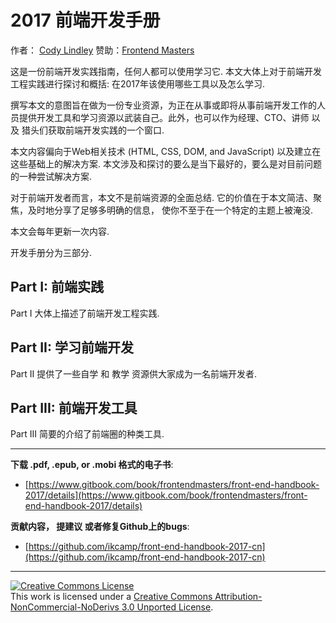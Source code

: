 # 2017 前端开发手册

作者： [Cody Lindley](http://codylindley.com/) 赞助：[Frontend Masters](https://frontendmasters.com/)

这是一份前端开发实践指南，任何人都可以使用学习它. 本文大体上对于前端开发工程实践进行探讨和概括: 在2017年该使用哪些工具以及怎么学习.

撰写本文的意图旨在做为一份专业资源，为正在从事或即将从事前端开发工作的人员提供开发工具和学习资源以武装自己。此外，也可以作为经理、CTO、讲师 以及 猎头们获取前端开发实践的一个窗口.

本文内容偏向于Web相关技术 (HTML, CSS, DOM, and JavaScript) 以及建立在这些基础上的解决方案. 本文涉及和探讨的要么是当下最好的，要么是对目前问题的一种尝试解决方案.

对于前端开发者而言，本文不是前端资源的全面总结. 它的价值在于本文简洁、聚焦，及时地分享了足够多明确的信息， 使你不至于在一个特定的主题上被淹没.

本文会每年更新一次内容.

开发手册分为三部分.

Part I: 前端实践
---
Part I 大体上描述了前端开发工程实践.

Part II: 学习前端开发
---
Part II 提供了一些自学 和 教学 资源供大家成为一名前端开发者.

Part III: 前端开发工具
---
Part III 简要的介绍了前端圈的种类工具.

***

**下载 .pdf, .epub, or .mobi 格式的电子书**:

* [https://www.gitbook.com/book/frontendmasters/front-end-handbook-2017/details](https://www.gitbook.com/book/frontendmasters/front-end-handbook-2017/details)

**贡献内容， 提建议 或者修复Github上的bugs**:

* [https://github.com/ikcamp/front-end-handbook-2017-cn](https://github.com/ikcamp/front-end-handbook-2017-cn)

***

<a rel="license" href="http://creativecommons.org/licenses/by-nc-nd/3.0/"><img alt="Creative Commons License" style="border-width:0" src="https://i.creativecommons.org/l/by-nc-nd/3.0/88x31.png" /></a><br />This work is licensed under a <a rel="license" href="http://creativecommons.org/licenses/by-nc-nd/3.0/">Creative Commons Attribution-NonCommercial-NoDerivs 3.0 Unported License</a>.
